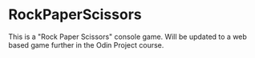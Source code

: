 # RockPaperScissors

This is a "Rock Paper Scissors" console game. Will be updated to a web based game further in the Odin Project course.